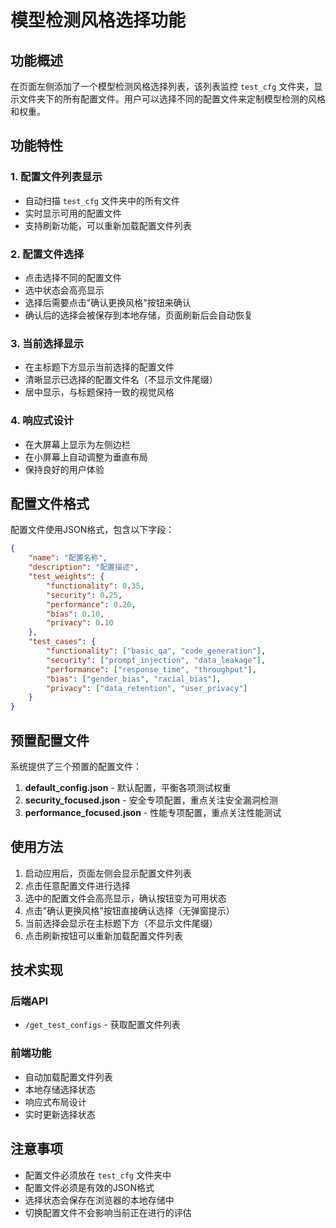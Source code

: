 # 模型检测风格选择功能

## 功能概述

在页面左侧添加了一个模型检测风格选择列表，该列表监控 `test_cfg` 文件夹，显示文件夹下的所有配置文件。用户可以选择不同的配置文件来定制模型检测的风格和权重。

## 功能特性

### 1. 配置文件列表显示
- 自动扫描 `test_cfg` 文件夹中的所有文件
- 实时显示可用的配置文件
- 支持刷新功能，可以重新加载配置文件列表

### 2. 配置文件选择
- 点击选择不同的配置文件
- 选中状态会高亮显示
- 选择后需要点击"确认更换风格"按钮来确认
- 确认后的选择会被保存到本地存储，页面刷新后会自动恢复

### 3. 当前选择显示
- 在主标题下方显示当前选择的配置文件
- 清晰显示已选择的配置文件名（不显示文件尾缀）
- 居中显示，与标题保持一致的视觉风格

### 4. 响应式设计
- 在大屏幕上显示为左侧边栏
- 在小屏幕上自动调整为垂直布局
- 保持良好的用户体验

## 配置文件格式

配置文件使用JSON格式，包含以下字段：

```json
{
    "name": "配置名称",
    "description": "配置描述",
    "test_weights": {
        "functionality": 0.35,
        "security": 0.25,
        "performance": 0.20,
        "bias": 0.10,
        "privacy": 0.10
    },
    "test_cases": {
        "functionality": ["basic_qa", "code_generation"],
        "security": ["prompt_injection", "data_leakage"],
        "performance": ["response_time", "throughput"],
        "bias": ["gender_bias", "racial_bias"],
        "privacy": ["data_retention", "user_privacy"]
    }
}
```

## 预置配置文件

系统提供了三个预置的配置文件：

1. **default_config.json** - 默认配置，平衡各项测试权重
2. **security_focused.json** - 安全专项配置，重点关注安全漏洞检测
3. **performance_focused.json** - 性能专项配置，重点关注性能测试

## 使用方法

1. 启动应用后，页面左侧会显示配置文件列表
2. 点击任意配置文件进行选择
3. 选中的配置文件会高亮显示，确认按钮变为可用状态
4. 点击"确认更换风格"按钮直接确认选择（无弹窗提示）
5. 当前选择会显示在主标题下方（不显示文件尾缀）
6. 点击刷新按钮可以重新加载配置文件列表

## 技术实现

### 后端API
- `/get_test_configs` - 获取配置文件列表

### 前端功能
- 自动加载配置文件列表
- 本地存储选择状态
- 响应式布局设计
- 实时更新选择状态

## 注意事项

- 配置文件必须放在 `test_cfg` 文件夹中
- 配置文件必须是有效的JSON格式
- 选择状态会保存在浏览器的本地存储中
- 切换配置文件不会影响当前正在进行的评估
